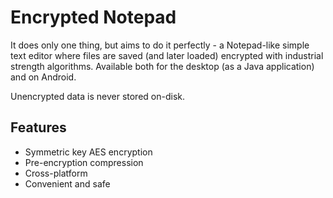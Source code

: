 # Encrypted Notepad

It does only one thing, but aims to do it perfectly - a Notepad-like simple text editor where files are saved (and later loaded) encrypted with industrial strength algorithms. Available both for the desktop (as a Java application) and on Android.

Unencrypted data is never stored on-disk. 

## Features

* Symmetric key AES encryption
* Pre-encryption compression
* Cross-platform
* Convenient and safe
